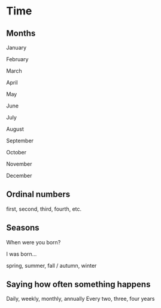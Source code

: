 # Time

## Months

January

February

March

April

May

June

July

August

September

October

November

December


## Ordinal numbers

first, second, third, fourth, etc.

## Seasons

When were you born?

I was born…

spring, summer, fall / autumn, winter

## Saying how often something happens

Daily, weekly, monthly, annually
Every two, three, four years


